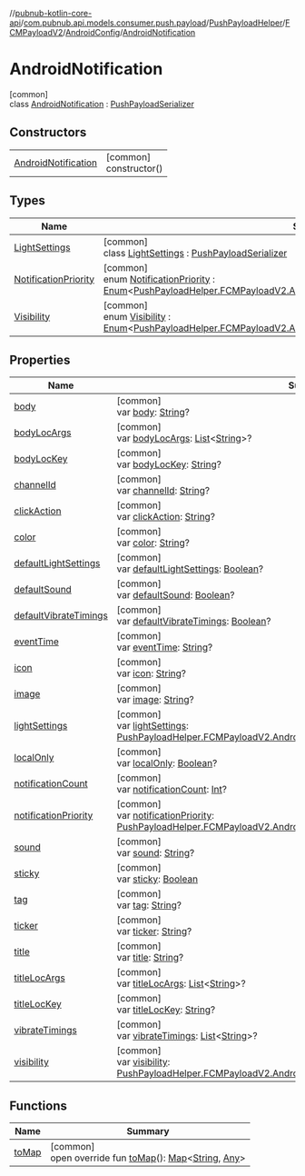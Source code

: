 //[pubnub-kotlin-core-api](../../../../../../index.md)/[com.pubnub.api.models.consumer.push.payload](../../../../index.md)/[PushPayloadHelper](../../../index.md)/[FCMPayloadV2](../../index.md)/[AndroidConfig](../index.md)/[AndroidNotification](index.md)

# AndroidNotification

[common]\
class [AndroidNotification](index.md) : [PushPayloadSerializer](../../../../-push-payload-serializer/index.md)

## Constructors

| | |
|---|---|
| [AndroidNotification](-android-notification.md) | [common]<br>constructor() |

## Types

| Name | Summary |
|---|---|
| [LightSettings](-light-settings/index.md) | [common]<br>class [LightSettings](-light-settings/index.md) : [PushPayloadSerializer](../../../../-push-payload-serializer/index.md) |
| [NotificationPriority](-notification-priority/index.md) | [common]<br>enum [NotificationPriority](-notification-priority/index.md) : [Enum](https://kotlinlang.org/api/latest/jvm/stdlib/kotlin-stdlib/kotlin/-enum/index.html)&lt;[PushPayloadHelper.FCMPayloadV2.AndroidConfig.AndroidNotification.NotificationPriority](-notification-priority/index.md)&gt; |
| [Visibility](-visibility/index.md) | [common]<br>enum [Visibility](-visibility/index.md) : [Enum](https://kotlinlang.org/api/latest/jvm/stdlib/kotlin-stdlib/kotlin/-enum/index.html)&lt;[PushPayloadHelper.FCMPayloadV2.AndroidConfig.AndroidNotification.Visibility](-visibility/index.md)&gt; |

## Properties

| Name | Summary |
|---|---|
| [body](body.md) | [common]<br>var [body](body.md): [String](https://kotlinlang.org/api/latest/jvm/stdlib/kotlin-stdlib/kotlin/-string/index.html)? |
| [bodyLocArgs](body-loc-args.md) | [common]<br>var [bodyLocArgs](body-loc-args.md): [List](https://kotlinlang.org/api/latest/jvm/stdlib/kotlin-stdlib/kotlin.collections/-list/index.html)&lt;[String](https://kotlinlang.org/api/latest/jvm/stdlib/kotlin-stdlib/kotlin/-string/index.html)&gt;? |
| [bodyLocKey](body-loc-key.md) | [common]<br>var [bodyLocKey](body-loc-key.md): [String](https://kotlinlang.org/api/latest/jvm/stdlib/kotlin-stdlib/kotlin/-string/index.html)? |
| [channelId](channel-id.md) | [common]<br>var [channelId](channel-id.md): [String](https://kotlinlang.org/api/latest/jvm/stdlib/kotlin-stdlib/kotlin/-string/index.html)? |
| [clickAction](click-action.md) | [common]<br>var [clickAction](click-action.md): [String](https://kotlinlang.org/api/latest/jvm/stdlib/kotlin-stdlib/kotlin/-string/index.html)? |
| [color](color.md) | [common]<br>var [color](color.md): [String](https://kotlinlang.org/api/latest/jvm/stdlib/kotlin-stdlib/kotlin/-string/index.html)? |
| [defaultLightSettings](default-light-settings.md) | [common]<br>var [defaultLightSettings](default-light-settings.md): [Boolean](https://kotlinlang.org/api/latest/jvm/stdlib/kotlin-stdlib/kotlin/-boolean/index.html)? |
| [defaultSound](default-sound.md) | [common]<br>var [defaultSound](default-sound.md): [Boolean](https://kotlinlang.org/api/latest/jvm/stdlib/kotlin-stdlib/kotlin/-boolean/index.html)? |
| [defaultVibrateTimings](default-vibrate-timings.md) | [common]<br>var [defaultVibrateTimings](default-vibrate-timings.md): [Boolean](https://kotlinlang.org/api/latest/jvm/stdlib/kotlin-stdlib/kotlin/-boolean/index.html)? |
| [eventTime](event-time.md) | [common]<br>var [eventTime](event-time.md): [String](https://kotlinlang.org/api/latest/jvm/stdlib/kotlin-stdlib/kotlin/-string/index.html)? |
| [icon](icon.md) | [common]<br>var [icon](icon.md): [String](https://kotlinlang.org/api/latest/jvm/stdlib/kotlin-stdlib/kotlin/-string/index.html)? |
| [image](image.md) | [common]<br>var [image](image.md): [String](https://kotlinlang.org/api/latest/jvm/stdlib/kotlin-stdlib/kotlin/-string/index.html)? |
| [lightSettings](light-settings.md) | [common]<br>var [lightSettings](light-settings.md): [PushPayloadHelper.FCMPayloadV2.AndroidConfig.AndroidNotification.LightSettings](-light-settings/index.md)? |
| [localOnly](local-only.md) | [common]<br>var [localOnly](local-only.md): [Boolean](https://kotlinlang.org/api/latest/jvm/stdlib/kotlin-stdlib/kotlin/-boolean/index.html)? |
| [notificationCount](notification-count.md) | [common]<br>var [notificationCount](notification-count.md): [Int](https://kotlinlang.org/api/latest/jvm/stdlib/kotlin-stdlib/kotlin/-int/index.html)? |
| [notificationPriority](notification-priority.md) | [common]<br>var [notificationPriority](notification-priority.md): [PushPayloadHelper.FCMPayloadV2.AndroidConfig.AndroidNotification.NotificationPriority](-notification-priority/index.md) |
| [sound](sound.md) | [common]<br>var [sound](sound.md): [String](https://kotlinlang.org/api/latest/jvm/stdlib/kotlin-stdlib/kotlin/-string/index.html)? |
| [sticky](sticky.md) | [common]<br>var [sticky](sticky.md): [Boolean](https://kotlinlang.org/api/latest/jvm/stdlib/kotlin-stdlib/kotlin/-boolean/index.html) |
| [tag](tag.md) | [common]<br>var [tag](tag.md): [String](https://kotlinlang.org/api/latest/jvm/stdlib/kotlin-stdlib/kotlin/-string/index.html)? |
| [ticker](ticker.md) | [common]<br>var [ticker](ticker.md): [String](https://kotlinlang.org/api/latest/jvm/stdlib/kotlin-stdlib/kotlin/-string/index.html)? |
| [title](title.md) | [common]<br>var [title](title.md): [String](https://kotlinlang.org/api/latest/jvm/stdlib/kotlin-stdlib/kotlin/-string/index.html)? |
| [titleLocArgs](title-loc-args.md) | [common]<br>var [titleLocArgs](title-loc-args.md): [List](https://kotlinlang.org/api/latest/jvm/stdlib/kotlin-stdlib/kotlin.collections/-list/index.html)&lt;[String](https://kotlinlang.org/api/latest/jvm/stdlib/kotlin-stdlib/kotlin/-string/index.html)&gt;? |
| [titleLocKey](title-loc-key.md) | [common]<br>var [titleLocKey](title-loc-key.md): [String](https://kotlinlang.org/api/latest/jvm/stdlib/kotlin-stdlib/kotlin/-string/index.html)? |
| [vibrateTimings](vibrate-timings.md) | [common]<br>var [vibrateTimings](vibrate-timings.md): [List](https://kotlinlang.org/api/latest/jvm/stdlib/kotlin-stdlib/kotlin.collections/-list/index.html)&lt;[String](https://kotlinlang.org/api/latest/jvm/stdlib/kotlin-stdlib/kotlin/-string/index.html)&gt;? |
| [visibility](visibility.md) | [common]<br>var [visibility](visibility.md): [PushPayloadHelper.FCMPayloadV2.AndroidConfig.AndroidNotification.Visibility](-visibility/index.md)? |

## Functions

| Name | Summary |
|---|---|
| [toMap](to-map.md) | [common]<br>open override fun [toMap](to-map.md)(): [Map](https://kotlinlang.org/api/latest/jvm/stdlib/kotlin-stdlib/kotlin.collections/-map/index.html)&lt;[String](https://kotlinlang.org/api/latest/jvm/stdlib/kotlin-stdlib/kotlin/-string/index.html), [Any](https://kotlinlang.org/api/latest/jvm/stdlib/kotlin-stdlib/kotlin/-any/index.html)&gt; |
